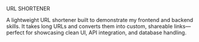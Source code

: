 URL SHORTENER

A lightweight URL shortener built to demonstrate my frontend and backend skills. 
It takes long URLs and converts them into custom, shareable links—perfect for showcasing clean UI, API integration, and database handling.
